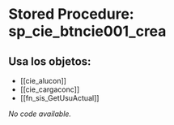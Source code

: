 # Stored Procedure: sp_cie_btncie001_crea

## Usa los objetos:
- [[cie_alucon]]
- [[cie_cargaconc]]
- [[fn_sis_GetUsuActual]]

*No code available.*
